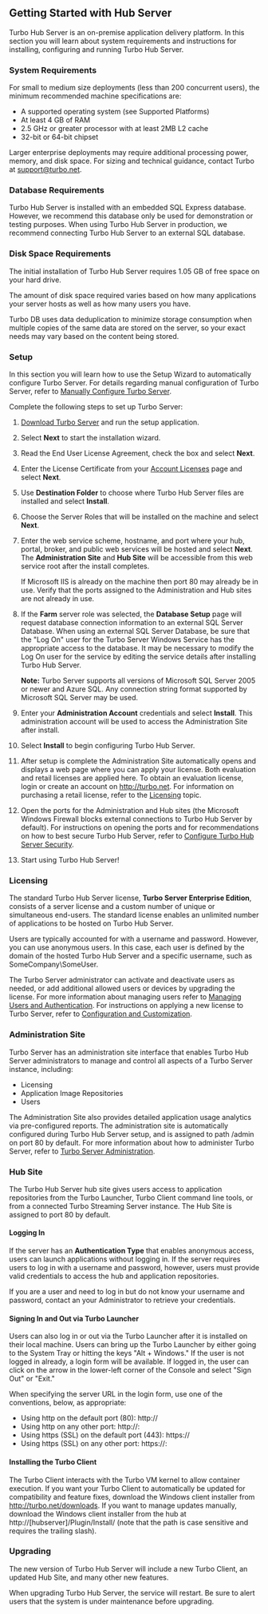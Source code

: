 ## Getting Started with Hub Server

Turbo Hub Server is an on-premise application delivery platform. In this section you will learn about system requirements and instructions for installing, configuring and running Turbo Hub Server.

### System Requirements

For small to medium size deployments (less than 200 concurrent users), the minimum recommended machine specifications are:

- A supported operating system (see Supported Platforms)
- At least 4 GB of RAM
- 2.5 GHz or greater processor with at least 2MB L2 cache
- 32-bit or 64-bit chipset

Larger enterprise deployments may require additional processing power, memory, and disk space. For sizing and technical guidance, contact Turbo at support@turbo.net.

### Database Requirements

Turbo Hub Server is installed with an embedded SQL Express database. However, we recommend this database only be used for demonstration or testing purposes. When using Turbo Hub Server in production, we recommend connecting Turbo Hub Server to an external SQL database.

### Disk Space Requirements

The initial installation of Turbo Hub Server requires 1.05 GB of free space on your hard drive.

The amount of disk space required varies based on how many applications your server hosts as well as how many users you have. 

Turbo DB uses data deduplication to minimize storage consumption when multiple copies of the same data are stored on the server, so your exact needs may vary based on the content being stored.

### Setup

In this section you will learn how to use the Setup Wizard to automatically configure Turbo Server. For details regarding manual configuration of Turbo Server, refer to [Manually Configure Turbo Server](/docs/server/hub-server#hub-server-advanced-topics-manually-configure-turbo-hub-server).

Complete the following steps to set up Turbo Server:

1. [Download Turbo Server](https://turbo.net/server/download) and run the setup application.

2. Select **Next** to start the installation wizard.

3. Read the End User License Agreement, check the box and select **Next**.

4. Enter the License Certificate from your [Account Licenses](https://turbo.net/settings/licenses) page and select **Next**.

4. Use **Destination Folder** to choose where Turbo Hub Server files are installed and select **Install**.

5. Choose the Server Roles that will be installed on the machine and select **Next**.

6. Enter the web service scheme, hostname, and port where your hub, portal, broker, and public web services will be hosted and select **Next**. The **Administration Site** and **Hub Site** will be accessible from this web service root after the install completes.    

    If Microsoft IIS is already on the machine then port 80 may already be in use. Verify that the ports assigned to the Administration and Hub sites are not already in use.

7. If the **Farm** server role was selected, the **Database Setup** page will request database connection information to an external SQL Server Database. When using an external SQL Server Database, be sure that the "Log On" user for the Turbo Server Windows Service has the appropriate access to the database. It may be necessary to modify the Log On user for the service by editing the service details after installing Turbo Hub Server.
    
	**Note:** Turbo Server supports all versions of Microsoft SQL Server 2005 or newer and Azure SQL. Any connection string format supported by Microsoft SQL Server may be used.
	
8. Enter your **Administration Account** credentials and select **Install**. This administration account will be used to access the Administration Site after install.

9. Select **Install** to begin configuring Turbo Hub Server.

10. After setup is complete the Administration Site automatically opens and displays a web page where you can apply your license. Both evaluation and retail licenses are applied here. To obtain an evaluation license, login or create an account on http://turbo.net. For information on purchasing a retail license, refer to the [Licensing](/docs/server/hub-server#getting-started-with-hub-server-licensing) topic.

11. Open the ports for the Administration and Hub sites (the Microsoft Windows Firewall blocks external connections to Turbo Hub Server by default). For instructions on opening the ports and for recommendations on how to best secure Turbo Hub Server, refer to [Configure Turbo Hub Server Security](/docs/server/hub-server#hub-server-advanced-topics-configure-turbo-hub-server-security).

12. Start using Turbo Hub Server!

### Licensing

The standard Turbo Hub Server license, **Turbo Server Enterprise Edition**, consists of a server license and a custom number of unique or simultaneous end-users. The standard license enables an unlimited number of applications to be hosted on Turbo Hub Server.

Users are typically accounted for with a username and password. However, you can use anonymous users. In this case, each user is defined by the domain of the hosted Turbo Hub Server and a specific username, such as SomeCompany\SomeUser. 

The Turbo Server administrator can activate and deactivate users as needed, or add additional allowed users or devices by upgrading the license. For more information about managing users refer to [Managing Users and Authentication](/docs/server/hub-server#hub-server-administration-managing-users-and-authentication). For instructions on applying a new license to Turbo Server, refer to [Configuration and Customization](/docs/server/hub-server#hub-server-administration-configuration-and-customization).

### Administration Site

Turbo Server has an administration site interface that enables Turbo Hub Server administrators to manage and control all aspects of a Turbo Server instance, including:

- Licensing
- Application Image Repositories
- Users

The Administration Site also provides detailed application usage analytics via pre-configured reports. The administration site is automatically configured during Turbo Hub Server setup, and is assigned to path /admin on port 80 by default. For more information about how to administer Turbo Server, refer to [Turbo Server Administration](/docs/server/hub-server#hub-server-administration).

### Hub Site

The Turbo Hub Server hub site gives users access to application repositories from the Turbo Launcher, Turbo Client command line tools, or from a connected Turbo Streaming Server instance. The Hub Site is assigned to port 80 by default.

#### Logging In

If the server has an **Authentication Type** that enables anonymous access, users can launch applications without logging in. If the server requires users to log in with a username and password, however, users must provide valid credentials to access the hub and application repositories.

If you are a user and need to log in but do not know your username and password, contact an your Administrator to retrieve your credentials.
 
#### Signing In and Out via Turbo Launcher

Users can also log in or out via the Turbo Launcher after it is installed on their local machine. Users can bring up the Turbo Launcher by either going to the System Tray or hitting the keys "Alt + Windows." If the user is not logged in already, a login form will be available. If logged in, the user can click on the arrow in the lower-left corner of the Console and select "Sign Out" or "Exit." 

When specifying the server URL in the login form, use one of the conventions, below, as appropriate:

- Using http on the default port (80): http://<server>
- Using http on any other port: http://<server>:<port>
- Using https (SSL) on the default port (443): https://<server>
- Using https (SSL) on any other port: https://<server>:<port>

#### Installing the Turbo Client

The Turbo Client interacts with the Turbo VM kernel to allow container execution. If you want your Turbo Client to automatically be updated for compatibility and feature fixes, download the Windows client installer from http://turbo.net/downloads. If you want to manage updates manually, download the Windows client installer from the hub at http://[hubserver]/Plugin/Install/ (note that the path is case sensitive and requires the trailing slash).

### Upgrading

The new version of Turbo Hub Server will include a new Turbo Client, an updated Hub Site, and many other new features.

When upgrading Turbo Hub Server, the service will restart. Be sure to alert users that the system is under maintenance before upgrading.
